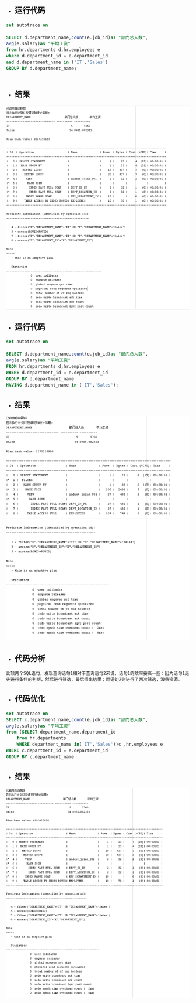 - ## 运行代码

```sql
set autotrace on

SELECT d.department_name,count(e.job_id)as "部门总人数",
avg(e.salary)as "平均工资"
from hr.departments d,hr.employees e
where d.department_id = e.department_id
and d.department_name in ('IT','Sales')
GROUP BY d.department_name;



```

- ## 结果

![1](1.png)





- ## 运行代码

```sql
set autotrace on

SELECT d.department_name,count(e.job_id)as "部门总人数",
avg(e.salary)as "平均工资"
FROM hr.departments d,hr.employees e
WHERE d.department_id = e.department_id
GROUP BY d.department_name
HAVING d.department_name in ('IT','Sales');

```

- ## 结果

![2](2.png)



- ## 代码分析

```
比较两个SQL语句，发现查询语句1相对于查询语句2来说，语句1的效率要高一些：因为语句1是先进行条件的判断，然后进行筛选，最后得出结果；而语句2则进行了两次筛选，浪费资源。
```

- ## 代码优化

```sql
set autotrace on
SELECT c.department_name,count(e.job_id)as "部门总人数",
avg(e.salary)as "平均工资"
from (SELECT department_name,department_id
    from hr.departments
    WHERE department_name in('IT','Sales'))c ,hr.employees e
WHERE c.department_id = e.department_id 
GROUP BY c.department_name
```

- ## 结果

![3](3.png)
